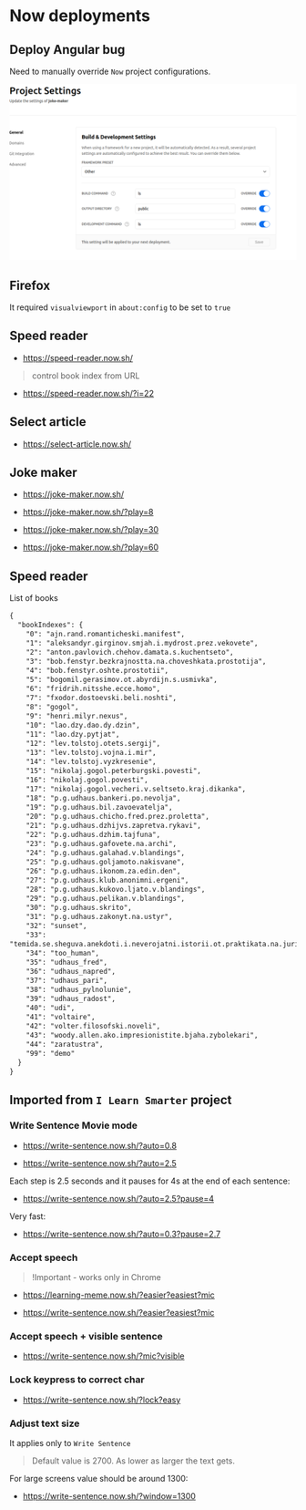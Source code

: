 # Now deployments

## Deploy Angular bug

Need to manually override `Now` project configurations.

![Deploy Angular bug](./now_deploy_angular_bug.png)

## Firefox

It required `visualviewport` in `about:config` to be set to `true`

## Speed reader

- https://speed-reader.now.sh/

> control book index from URL

- https://speed-reader.now.sh/?i=22

## Select article

- https://select-article.now.sh/

## Joke maker

- https://joke-maker.now.sh/

- https://joke-maker.now.sh/?play=8

- https://joke-maker.now.sh/?play=30

- https://joke-maker.now.sh/?play=60

## Speed reader

List of books
```
{
  "bookIndexes": {
    "0": "ajn.rand.romanticheski.manifest",
    "1": "aleksandyr.girginov.smjah.i.mydrost.prez.vekovete",
    "2": "anton.pavlovich.chehov.damata.s.kuchentseto",
    "3": "bob.fenstyr.bezkrajnostta.na.choveshkata.prostotija",
    "4": "bob.fenstyr.oshte.prostotii",
    "5": "bogomil.gerasimov.ot.abyrdijn.s.usmivka",
    "6": "fridrih.nitsshe.ecce.homo",
    "7": "fxodor.dostoevski.beli.noshti",
    "8": "gogol",
    "9": "henri.milyr.nexus",
    "10": "lao.dzy.dao.dy.dzin",
    "11": "lao.dzy.pytjat",
    "12": "lev.tolstoj.otets.sergij",
    "13": "lev.tolstoj.vojna.i.mir",
    "14": "lev.tolstoj.vyzkresenie",
    "15": "nikolaj.gogol.peterburgski.povesti",
    "16": "nikolaj.gogol.povesti",
    "17": "nikolaj.gogol.vecheri.v.seltseto.kraj.dikanka",
    "18": "p.g.udhaus.bankeri.po.nevolja",
    "19": "p.g.udhaus.bil.zavoevatelja",
    "20": "p.g.udhaus.chicho.fred.prez.proletta",
    "21": "p.g.udhaus.dzhijvs.zapretva.rykavi",
    "22": "p.g.udhaus.dzhim.tajfuna",
    "23": "p.g.udhaus.gafovete.na.archi",
    "24": "p.g.udhaus.galahad.v.blandings",
    "25": "p.g.udhaus.goljamoto.nakisvane",
    "26": "p.g.udhaus.ikonom.za.edin.den",
    "27": "p.g.udhaus.klub.anonimni.ergeni",
    "28": "p.g.udhaus.kukovo.ljato.v.blandings",
    "29": "p.g.udhaus.pelikan.v.blandings",
    "30": "p.g.udhaus.skrito",
    "31": "p.g.udhaus.zakonyt.na.ustyr",
    "32": "sunset",
    "33": "temida.se.sheguva.anekdoti.i.neverojatni.istorii.ot.praktikata.na.juristite",
    "34": "too_human",
    "35": "udhaus_fred",
    "36": "udhaus_napred",
    "37": "udhaus_pari",
    "38": "udhaus_pylnolunie",
    "39": "udhaus_radost",
    "40": "udi",
    "41": "voltaire",
    "42": "volter.filosofski.noveli",
    "43": "woody.allen.ako.impresionistite.bjaha.zybolekari",
    "44": "zaratustra",
    "99": "demo"
  }
}
```

## Imported from `I Learn Smarter` project

### Write Sentence Movie mode

- https://write-sentence.now.sh/?auto=0.8

- https://write-sentence.now.sh/?auto=2.5

Each step is 2.5 seconds and it pauses for 4s at the end of each sentence:

- https://write-sentence.now.sh/?auto=2.5?pause=4

Very fast:

- https://write-sentence.now.sh/?auto=0.3?pause=2.7

### Accept speech

> !Important - works only in Chrome

- https://learning-meme.now.sh/?easier?easiest?mic

- https://write-sentence.now.sh/?easier?easiest?mic

### Accept speech + visible sentence

- https://write-sentence.now.sh/?mic?visible

### Lock keypress to correct char

- https://write-sentence.now.sh/?lock?easy

### Adjust text size

It applies only to `Write Sentence`

> Default value is 2700. As lower as larger the text gets.

For large screens value should be around 1300:

- https://write-sentence.now.sh/?window=1300
